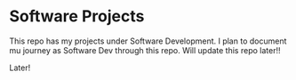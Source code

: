 # Software Projects

This repo has my projects under Software Development. I plan to document mu journey as Software Dev through this repo. Will update this repo later!!

Later!
